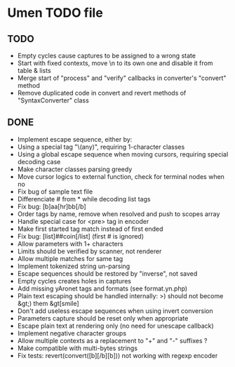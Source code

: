 Umen TODO file
==============

TODO
----

- Empty cycles cause captures to be assigned to a wrong state
- Start with fixed contexts, move \n to its own one and disable it from table &amp; lists
- Merge start of "process" and "verify" callbacks in converter's "convert" method
- Remove duplicated code in convert and revert methods of "SyntaxConverter" class

DONE
----

- Implement escape sequence, either by:
- Using a special tag "\\(any)", requiring 1-character classes
- Using a global escape sequence when moving cursors, requiring special decoding case
- Make character classes parsing greedy
- Move cursor logics to external function, check for terminal nodes when no
- Fix bug of sample text file
- Differenciate # from * while decoding list tags
- Fix bug: [b]aa[hr]bb[/b]
- Order tags by name, remove when resolved and push to scopes array
- Handle special case for &lt;pre&gt; tag in encoder
- Make first started tag match instead of first ended
- Fix bug: [list]##coin[/list] (first # is ignored)
- Allow parameters with 1+ characters
- Limits should be verified by scanner, not renderer
- Allow multiple matches for same tag
- Implement tokenized string un-parsing
- Escape sequences should be restored by "inverse", not saved
- Empty cycles creates holes in captures
- Add missing yAronet tags and formats (see format.yn.php)
- Plain text escaping should be handled internally: &gt;) should not become &amp;gt;) them &amp;gt[smile]
- Don't add useless escape sequences when using invert conversion
- Parameters capture should be reset only when appropriate
- Escape plain text at rendering only (no need for unescape callback)
- Implement negative character groups
- Allow multiple contexts as a replacement to "+" and "-" suffixes ?
- Make compatible with multi-bytes strings
- Fix tests: revert(convert([b][/b][b])) not working with regexp encoder
